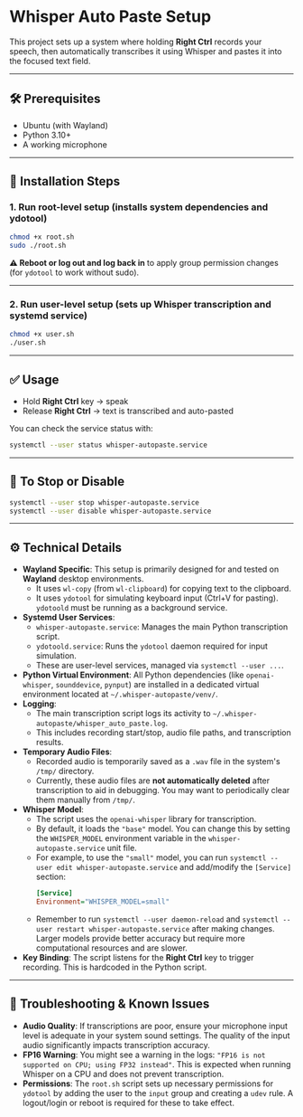 # Whisper Auto Paste Setup

This project sets up a system where holding **Right Ctrl** records your speech,
then automatically transcribes it using Whisper and pastes it into the focused text field.

---

## 🛠 Prerequisites

- Ubuntu (with Wayland)
- Python 3.10+
- A working microphone

---

## 🔧 Installation Steps

### 1. Run root-level setup (installs system dependencies and ydotool)

```bash
chmod +x root.sh
sudo ./root.sh
```

**⚠️ Reboot or log out and log back in** to apply group permission changes (for `ydotool` to work without sudo).

---

### 2. Run user-level setup (sets up Whisper transcription and systemd service)

```bash
chmod +x user.sh
./user.sh
```

---

## ✅ Usage

- Hold **Right Ctrl** key → speak
- Release **Right Ctrl** → text is transcribed and auto-pasted

You can check the service status with:

```bash
systemctl --user status whisper-autopaste.service
```

---

## 🚫 To Stop or Disable

```bash
systemctl --user stop whisper-autopaste.service
systemctl --user disable whisper-autopaste.service
```

---

## ⚙️ Technical Details

- **Wayland Specific**: This setup is primarily designed for and tested on **Wayland** desktop environments.
    - It uses `wl-copy` (from `wl-clipboard`) for copying text to the clipboard.
    - It uses `ydotool` for simulating keyboard input (Ctrl+V for pasting). `ydotoold` must be running as a background service.
- **Systemd User Services**:
    - `whisper-autopaste.service`: Manages the main Python transcription script.
    - `ydotoold.service`: Runs the `ydotool` daemon required for input simulation.
    - These are user-level services, managed via `systemctl --user ...`.
- **Python Virtual Environment**: All Python dependencies (like `openai-whisper`, `sounddevice`, `pynput`) are installed in a dedicated virtual environment located at `~/.whisper-autopaste/venv/`.
- **Logging**:
    - The main transcription script logs its activity to `~/.whisper-autopaste/whisper_auto_paste.log`.
    - This includes recording start/stop, audio file paths, and transcription results.
- **Temporary Audio Files**:
    - Recorded audio is temporarily saved as a `.wav` file in the system\'s `/tmp/` directory.
    - Currently, these audio files are **not automatically deleted** after transcription to aid in debugging. You may want to periodically clear them manually from `/tmp/`.
- **Whisper Model**:
    - The script uses the `openai-whisper` library for transcription.
    - By default, it loads the `"base"` model. You can change this by setting the `WHISPER_MODEL` environment variable in the `whisper-autopaste.service` unit file.
    - For example, to use the `"small"` model, you can run `systemctl --user edit whisper-autopaste.service` and add/modify the `[Service]` section:
      ```ini
      [Service]
      Environment="WHISPER_MODEL=small"
      ```
    - Remember to run `systemctl --user daemon-reload` and `systemctl --user restart whisper-autopaste.service` after making changes. Larger models provide better accuracy but require more computational resources and are slower.
- **Key Binding**: The script listens for the **Right Ctrl** key to trigger recording. This is hardcoded in the Python script.

---

## 🐛 Troubleshooting & Known Issues

- **Audio Quality**: If transcriptions are poor, ensure your microphone input level is adequate in your system sound settings. The quality of the input audio significantly impacts transcription accuracy.
- **FP16 Warning**: You might see a warning in the logs: `"FP16 is not supported on CPU; using FP32 instead"`. This is expected when running Whisper on a CPU and does not prevent transcription.
- **Permissions**: The `root.sh` script sets up necessary permissions for `ydotool` by adding the user to the `input` group and creating a `udev` rule. A logout/login or reboot is required for these to take effect.

